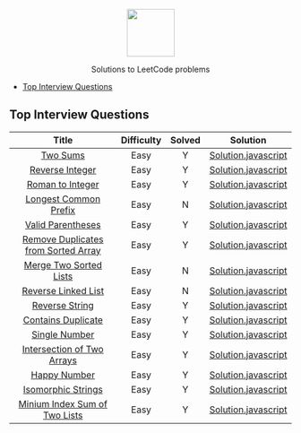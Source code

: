 <p align="center">
    <a href="https://leetcode.com/wmemorgan/">
        <img height=85 src="https://upload.wikimedia.org/wikipedia/commons/0/0a/LeetCode_Logo_black_with_text.svg">
    </a>
    <p align="center">Solutions to LeetCode problems</p>
</p>

- [Top Interview Questions](#top-interview-questions)

## Top Interview Questions

| Title | Difficulty | Solved | Solution |
| :---: | :--------: | :------: |  :------: |
| [Two Sums](https://leetcode.com/problems/two-sum) | Easy | Y | [Solution.javascript](https://github.com/wmemorgan/LeetCode_solutions/blob/master/twoSums.js) |
| [Reverse Integer](https://leetcode.com/problems/reverse-integer/) | Easy | Y | [Solution.javascript](https://github.com/wmemorgan/LeetCode_solutions/blob/master/reverseInteger.js) |
| [Roman to Integer](https://leetcode.com/problems/roman-to-integer/) | Easy | Y | [Solution.javascript](https://github.com/wmemorgan/LeetCode_solutions/blob/master/romanToInteger.js) |
| [Longest Common Prefix](https://leetcode.com/problems/longest-common-prefix/) | Easy | N | [Solution.javascript](https://github.com/wmemorgan/LeetCode_solutions/blob/master/longestCommonPrefix.js) |
| [Valid Parentheses](https://leetcode.com/problems/valid-parentheses/) | Easy | Y | [Solution.javascript](https://github.com/wmemorgan/LeetCode_solutions/blob/master/validParentheses.js) |
| [Remove Duplicates from Sorted Array](https://leetcode.com/problems/remove-duplicates-from-sorted-array/) | Easy | Y | [Solution.javascript](https://github.com/wmemorgan/LeetCode_solutions/blob/master/removeDuplicateSortedArray.js) |
| [Merge Two Sorted Lists](https://leetcode.com/problems/merge-two-sorted-lists/) | Easy | N | [Solution.javascript](https://github.com/wmemorgan/LeetCode_solutions/blob/master/merge2SortedLists.js) |
| [Reverse Linked List](https://leetcode.com/problems/reverse-linked-list/) | Easy | N | [Solution.javascript](https://github.com/wmemorgan/LeetCode_solutions/blob/master/reverseLinkedList.js) |
| [Reverse String](https://leetcode.com/problems/reverse-string/) | Easy | Y | [Solution.javascript](https://github.com/wmemorgan/LeetCode_solutions/blob/master/reverseString.js) |
| [Contains Duplicate](https://leetcode.com/problems/contains-duplicate/) | Easy | Y | [Solution.javascript](https://github.com/wmemorgan/LeetCode_solutions/blob/master/containsDuplicate.js) |
| [Single Number](https://leetcode.com/problems/single-number/) | Easy | Y | [Solution.javascript](https://github.com/wmemorgan/LeetCode_solutions/blob/master/singleNumber.js) |
| [Intersection of Two Arrays](https://leetcode.com/problems/intersection-of-two-arrays-ii/) | Easy | Y | [Solution.javascript](https://github.com/wmemorgan/LeetCode_solutions/blob/master/intersection2Arrays.js) |
| [Happy Number](https://leetcode.com/problems/happy-number/) | Easy | Y | [Solution.javascript](https://github.com/wmemorgan/LeetCode_solutions/blob/master/happyNumber.js) |
| [Isomorphic Strings](https://leetcode.com/problems/isomorphic-strings/) | Easy | Y | [Solution.javascript](https://github.com/wmemorgan/LeetCode_solutions/blob/master/isomorphicStrings.js) |
| [Minium Index Sum of Two Lists](https://leetcode.com/problems/minimum-index-sum-of-two-lists/) | Easy | Y | [Solution.javascript](https://github.com/wmemorgan/LeetCode_solutions/blob/master/minIndexSumTwoLists.js) |
